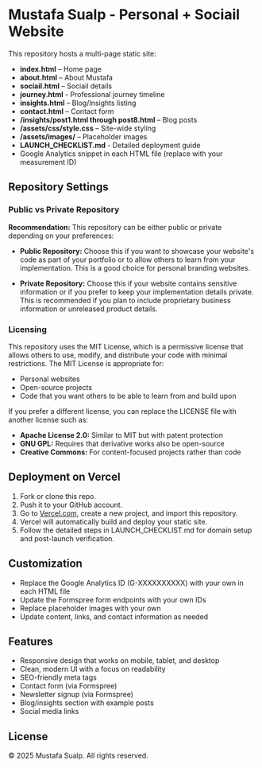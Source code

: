 # Mustafa Sualp - Personal + Sociail Website

This repository hosts a multi-page static site:

- **index.html** – Home page
- **about.html** – About Mustafa
- **sociail.html** – Sociail details
- **journey.html** - Professional journey timeline
- **insights.html** – Blog/Insights listing
- **contact.html** – Contact form
- **/insights/post1.html through post8.html** – Blog posts
- **/assets/css/style.css** – Site-wide styling
- **/assets/images/** – Placeholder images
- **LAUNCH_CHECKLIST.md** - Detailed deployment guide
- Google Analytics snippet in each HTML file (replace with your measurement ID)

## Repository Settings

### Public vs Private Repository

**Recommendation:** This repository can be either public or private depending on your preferences:

- **Public Repository:** Choose this if you want to showcase your website's code as part of your portfolio or to allow others to learn from your implementation. This is a good choice for personal branding websites.

- **Private Repository:** Choose this if your website contains sensitive information or if you prefer to keep your implementation details private. This is recommended if you plan to include proprietary business information or unreleased product details.

### Licensing

This repository uses the MIT License, which is a permissive license that allows others to use, modify, and distribute your code with minimal restrictions. The MIT License is appropriate for:

- Personal websites
- Open-source projects
- Code that you want others to be able to learn from and build upon

If you prefer a different license, you can replace the LICENSE file with another license such as:

- **Apache License 2.0:** Similar to MIT but with patent protection
- **GNU GPL:** Requires that derivative works also be open-source
- **Creative Commons:** For content-focused projects rather than code

## Deployment on Vercel

1. Fork or clone this repo.
2. Push it to your GitHub account.
3. Go to [Vercel.com](https://vercel.com), create a new project, and import this repository.
4. Vercel will automatically build and deploy your static site.
5. Follow the detailed steps in LAUNCH_CHECKLIST.md for domain setup and post-launch verification.

## Customization

- Replace the Google Analytics ID (G-XXXXXXXXXX) with your own in each HTML file
- Update the Formspree form endpoints with your own IDs
- Replace placeholder images with your own
- Update content, links, and contact information as needed

## Features

- Responsive design that works on mobile, tablet, and desktop
- Clean, modern UI with a focus on readability
- SEO-friendly meta tags
- Contact form (via Formspree)
- Newsletter signup (via Formspree)
- Blog/insights section with example posts
- Social media links

## License

© 2025 Mustafa Sualp. All rights reserved.
